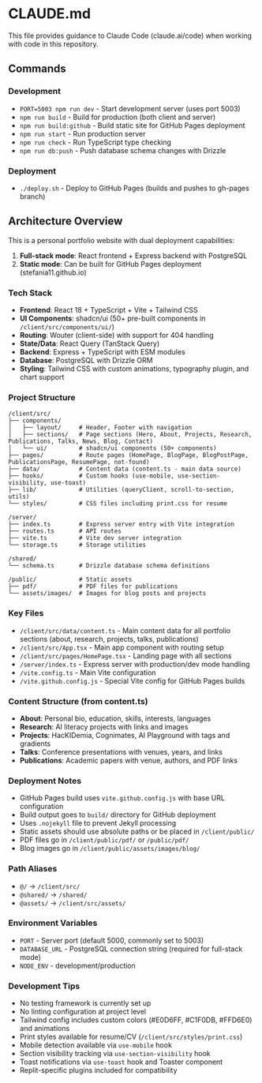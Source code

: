 # CLAUDE.md

This file provides guidance to Claude Code (claude.ai/code) when working with code in this repository.

## Commands

### Development
- `PORT=5003 npm run dev` - Start development server (uses port 5003)
- `npm run build` - Build for production (both client and server)
- `npm run build:github` - Build static site for GitHub Pages deployment
- `npm run start` - Run production server
- `npm run check` - Run TypeScript type checking
- `npm run db:push` - Push database schema changes with Drizzle

### Deployment
- `./deploy.sh` - Deploy to GitHub Pages (builds and pushes to gh-pages branch)

## Architecture Overview

This is a personal portfolio website with dual deployment capabilities:
1. **Full-stack mode**: React frontend + Express backend with PostgreSQL
2. **Static mode**: Can be built for GitHub Pages deployment (stefania11.github.io)

### Tech Stack
- **Frontend**: React 18 + TypeScript + Vite + Tailwind CSS
- **UI Components**: shadcn/ui (50+ pre-built components in `/client/src/components/ui/`)
- **Routing**: Wouter (client-side) with support for 404 handling
- **State/Data**: React Query (TanStack Query)
- **Backend**: Express + TypeScript with ESM modules
- **Database**: PostgreSQL with Drizzle ORM
- **Styling**: Tailwind CSS with custom animations, typography plugin, and chart support

### Project Structure
```
/client/src/
├── components/
│   ├── layout/     # Header, Footer with navigation
│   ├── sections/   # Page sections (Hero, About, Projects, Research, Publications, Talks, News, Blog, Contact)
│   └── ui/         # shadcn/ui components (50+ components)
├── pages/          # Route pages (HomePage, BlogPage, BlogPostPage, PublicationsPage, ResumePage, not-found)
├── data/           # Content data (content.ts - main data source)
├── hooks/          # Custom hooks (use-mobile, use-section-visibility, use-toast)
├── lib/            # Utilities (queryClient, scroll-to-section, utils)
└── styles/         # CSS files including print.css for resume

/server/
├── index.ts        # Express server entry with Vite integration
├── routes.ts       # API routes
├── vite.ts         # Vite dev server integration
└── storage.ts      # Storage utilities

/shared/
└── schema.ts       # Drizzle database schema definitions

/public/            # Static assets
├── pdf/            # PDF files for publications
└── assets/images/  # Images for blog posts and projects
```

### Key Files
- `/client/src/data/content.ts` - Main content data for all portfolio sections (about, research, projects, talks, publications)
- `/client/src/App.tsx` - Main app component with routing setup
- `/client/src/pages/HomePage.tsx` - Landing page with all sections
- `/server/index.ts` - Express server with production/dev mode handling
- `/vite.config.ts` - Main Vite configuration
- `/vite.github.config.js` - Special Vite config for GitHub Pages builds

### Content Structure (from content.ts)
- **About**: Personal bio, education, skills, interests, languages
- **Research**: AI literacy projects with links and images
- **Projects**: HacKIDemia, Cognimates, AI Playground with tags and gradients
- **Talks**: Conference presentations with venues, years, and links
- **Publications**: Academic papers with venue, authors, and PDF links

### Deployment Notes
- GitHub Pages build uses `vite.github.config.js` with base URL configuration
- Build output goes to `build/` directory for GitHub deployment
- Uses `.nojekyll` file to prevent Jekyll processing
- Static assets should use absolute paths or be placed in `/client/public/`
- PDF files go in `/client/public/pdf/` or `/public/pdf/`
- Blog images go in `/client/public/assets/images/blog/`

### Path Aliases
- `@/` → `/client/src/`
- `@shared/` → `/shared/`
- `@assets/` → `/client/src/assets/`

### Environment Variables
- `PORT` - Server port (default 5000, commonly set to 5003)
- `DATABASE_URL` - PostgreSQL connection string (required for full-stack mode)
- `NODE_ENV` - development/production

### Development Tips
- No testing framework is currently set up
- No linting configuration at project level
- Tailwind config includes custom colors (#E0D6FF, #C1F0DB, #FFD6E0) and animations
- Print styles available for resume/CV (`/client/src/styles/print.css`)
- Mobile detection available via `use-mobile` hook
- Section visibility tracking via `use-section-visibility` hook
- Toast notifications via `use-toast` hook and Toaster component
- Replit-specific plugins included for compatibility